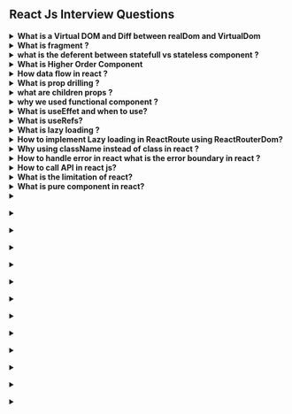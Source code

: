 ##  React Js Interview Questions

<details>
<summary><strong>What is a Virtual DOM and Diff between realDom and VirtualDom</strong></summary>
<p>

The Virtual DOM is a lightweight, in-memory representation of the actual DOM (Document Object Model) in a web page

The process of updating in React
1. The ReactDOM.render() renders the elements on the screen on the first load by creating the real and virtual DOM trees.

2. Any change to an element (such as a key press or button click) leads to a notification sent to the virtual nodes for a state change. If any property of the node is altered, it updates itself.

3. React compares the updated virtual DOM with the real DOM and updates the real DOM accordingly. This process is known as reconciliation. This is done using a heuristic algorithm known as the Diffing Algorithm.

4. The updated real DOM is rendered on the screen.

</p>
</details>

<details>
<summary><strong>What is fragment
?</strong></summary>
<p>

In React, a Fragment is a way to group multiple children elements without adding an extra DOM element to the output. It's a lightweight wrapper that doesn't create an additional DOM node in the rendered HTML, which can be useful in situations where you need to return adjacent JSX elements without enclosing them in a parent HTML element.

Here's how you can use a Fragment in React:

```
import React from 'react';

function MyComponent() {
  return (
    <React.Fragment>
      <h1>Hello</h1>
      <p>React Fragments</p>
    </React.Fragment>
  );
}

export default MyComponent;

```
Alternatively, you can use the shorthand syntax for fragments introduced in React 16.2:

```
import React from 'react';

function MyComponent() {
  return (
    <>
      <h1>Hello</h1>
      <p>React Fragments</p>
    </>
  );
}

export default MyComponent;

```

</p>
</details>

<details>
<summary><strong>what is the deferent between statefull vs stateless component ?
</strong></summary>
<p>

The difference between stateful and stateless is that one has state, and the other doesn’t. That means the stateful components are keeping track of changing data, while stateless components print out what is given to them via props, or they always render the same thing.

Stateful component :

```
import React, { useState } from 'react';

function Counter() {
  // useState is a Hook that adds state to functional components
  // The initial state (count) is set to 0
  const [count, setCount] = useState(0);

  // Event handler to increment the count
  const incrementCount = () => {
    setCount(count + 1); // Update the count state
  };

  return (
    <div>
      <p>Count: {count}</p>
      <button onClick={incrementCount}>Increment</button>
    </div>
  );
}

export default Counter;


```
Example of a stateless functional component:


```
import React from 'react';

function MyComponent(props) {
  return (
    <div>
      <p>Hello, {props.name}!</p>
    </div>
  );
}
```
</p>
</details>
<details>
<summary><strong>
What is Higher Order Component
</strong></summary>
<p>
A higher-order component in Reactjs is a function that takes a component and returns a new component with additional props. It's a technique that allows you to reuse logic across multiple components.

A higher-order component can be adjusted to fit the needs of different components, also it can be reused to enhance multiple components with the same logic.

HOCs are particularly useful when you want to share logic between components that are similar but not identical. 
They are also commonly used for implementing features like authentication, error handling, and data loading. 

</p>
</details>

<details>
<summary><strong>
How data flow in react ?
</strong></summary>
<p>
In React, data flows in a unidirectional manner, which means it follows a specific path from parent to child components. 
</p>
</details>
<details>
<summary><strong>
What is prop drilling ?
</strong></summary>
<p>
Prop drilling, also known as "prop passing" or "component chaining," is a situation in React where data is passed through multiple levels of nested components as props, even when intermediate components do not use that data themselves. This can occur when you need to send data from a high-level parent component to a deeply nested child component, and you have to pass it through multiple intermediary components in the component tree.

To mitigate the issues related to prop drilling, you can consider alternative solutions:

<strong>Context API:</strong> Use React's Context API to share data between components without the need for prop drilling. This is particularly useful for global state management.

<strong>Redux:</strong> Implement a state management library like Redux, which allows you to store and access application-wide state without prop drilling.

</p>
</details>

<details>
<summary><strong>
what are children props ?
</strong></summary>
<p>
In React, the children prop is a special prop that allows you to pass components, elements, or content between the opening and closing tags of a custom component. It is often used to create reusable components that can encapsulate and render content or components provided by their parent components.

Here's how you can use the children prop:
```
function ParentComponent() {
  return (
    <div>
      <ChildComponent>
        <p>This is the content provided to ChildComponent.</p>
        <button>Click me</button>
      </ChildComponent>
    </div>
  );
}

function ChildComponent(props) {
  return (
    <div>
      <h2>Child Component</h2>
      {props.children}
    </div>
  );
}

```
In this example, ChildComponent is a reusable component that can wrap any content or components passed as its children. When you use it within ParentComponent, the content provided between the <ChildComponent> tags becomes the children prop of ChildComponent.

</p>
</details>


<details>
<summary><strong>
why we used functional component ?
</strong></summary>
<p>
Functional components are used in React for several reasons, and their popularity has grown significantly since the introduction of React Hooks. Here are some key reasons why you might choose to use functional components:

<strong></strong>Simplicity and Conciseness:</strong> Functional components are essentially JavaScript functions, which makes them simpler and more concise compared to class components. They are easier to read and understand, especially for developers new to React.

<strong>Easier to Test: </strong>Functional components are pure functions that take props as input and return JSX as output. This purity makes them easier to test because you can predict their behavior based solely on their input, which simplifies unit testing.

<strong>Hooks for State and Side Effects:</strong> React Hooks, introduced in React 16.8, allow functional components to manage state, side effects, and other React features that were previously exclusive to class components. Hooks like useState, useEffect, and useContext provide powerful capabilities for functional components.

<strong>Reusability and Composition:</strong> Functional components can be easily composed together. They are ideal for creating small, reusable components that can be combined to build complex UIs. This encourages a more modular and maintainable code structure.

<strong>Performance:</strong> Functional components can be optimized for performance using techniques like memoization and the React.memo higher-order component. React's performance optimizations apply equally to both functional and class components.

<strong>Function as Child Components (Render Props):</strong> Functional components are well-suited for implementing the "function as child" or "render props" pattern, where a component receives a function as a prop, allowing customization of behavior.

<strong>Simplified Lifecycle Management:</strong> Functional components can use the useEffect hook to manage side effects and mimic the behavior of class component lifecycle methods like componentDidMount and componentDidUpdate.

<strong>Easier Migration:</strong> If you're starting a new project or migrating from class components to functional components, using functional components with hooks can provide a smoother transition and allow you to leverage the latest React features.

<strong>Consistency with JavaScript:</strong> Functional components align more closely with JavaScript's functional programming paradigm, making them more natural for developers who are already familiar with JavaScript.

</p>
</details>

<details>
<summary><strong>
What is useEffet and when to use?
</strong></summary>
<p>
The useEffect hook is a fundamental part of React's hooks system, and it's used for managing side effects in functional components. Side effects in React typically include actions such as data fetching, DOM manipulation, and subscribing to external data sources.

Here's a basic overview of the useEffect hook and when to use it:
<strong>Syntax:</strong>

```
import { useEffect } from 'react';

useEffect(() => {
  // Code to run after rendering or when dependencies change
}, [dependencies]);

```

<strong>Parameters:</strong>

* The first argument to useEffect is a function that contains the code you want to run as a side effect.
* The second argument is an optional array of dependencies. If provided, the effect will only run when one or more of these dependencies change. If omitted, the effect will run after every render.
<strong>When to Use useEffect:</strong>

1. Data Fetching: You can use useEffect to fetch data from APIs, databases, or other external sources. You typically run the effect after the initial render and whenever relevant dependencies (e.g., query parameters) change.
```
useEffect(() => {
  // Fetch data and update component state
}, [dependencies]);

```

2. DOM Manipulation: When you need to interact with the DOM (e.g., adding or removing elements, changing styles), you can use useEffect to perform these actions after the component has rendered.
```
useEffect(() => {
  // DOM manipulation code here
}, [dependencies]);

```
3. Subscriptions and Event Listeners: If you need to set up event listeners or subscribe to external data sources (e.g., WebSocket connections), useEffect is a suitable place to do this. Make sure to clean up these subscriptions in the effect's cleanup function.

```
useEffect(() => {
  // Set up event listeners or subscriptions
  return () => {
    // Clean up event listeners or subscriptions
  };
}, [dependencies]);

```
4. Performing Cleanup: When you need to perform cleanup operations when the component unmounts or before a new effect runs, you can return a cleanup function from the useEffect.
```
useEffect(() => {
  // Code to run after rendering or when dependencies change

  return () => {
    // Cleanup code (e.g., clear timers, close connections)
  };
}, [dependencies]);

```
5. Changing Component State: You can use useEffect to modify the component's state based on certain conditions or when dependencies change. However, be cautious to avoid infinite loops by ensuring that state updates don't trigger the same effect again.
```
useEffect(() => {
  if (someCondition) {
    // Update component state
  }
}, [dependencies]);

```
6. Conditional Effects: You can use useEffect conditionally by placing conditions inside the effect function. This allows you to run different code based on certain conditions.
```
useEffect(() => {
  if (someCondition) {
    // Run one set of code
  } else {
    // Run another set of code
  }
}, [dependencies]);

```

In summary, useEffect is a versatile hook that allows you to manage various side effects in functional components. You should use it when you need to perform actions that go beyond rendering components, whether it's fetching data, interacting with the DOM, subscribing to data sources, or performing cleanup operations. The second argument, the array of dependencies, helps control when the effect should run, optimizing the performance of your component.
</p>
</details>

<details>
<summary><strong>
What is useRefs?
</strong></summary>
<p>
In React, the useRef hook is used to create and interact with a mutable ref object. A ref is a way to access and interact with the properties of a DOM element or a React component instance directly. Unlike state, changes to refs do not trigger re-renders of the component, making them suitable for managing mutable values and accessing DOM elements imperatively.

Here are some common use cases for useRef:

1. Accessing DOM Elements: You can use useRef to access and manipulate DOM elements directly. This is often necessary when you need to work with third-party libraries that require direct access to DOM elements or when you need to focus an input element programmatically.
2. Preserving Values Between Renders: Unlike state variables, ref values don't cause re-renders when they change. This makes refs suitable for preserving values between renders without affecting the component's render cycle.
3. Storing Previous Values: You can use useRef to store and access previous values of props or state, which can be useful in certain scenarios, such as comparing the previous and current values to determine if an action should be taken.
4. Imperative DOM Manipulation: In some cases, you may need to imperatively modify DOM elements, for example, to trigger animations, scroll to a specific position, or perform other imperative actions. useRef can be used to access and manipulate DOM elements directly.
</p>
</details>

<details>
<summary><strong>
What is lazy loading ?
</strong></summary>
<p>
Lazy loading, also known as deferred loading, is a technique used in web development to optimize the loading of assets (typically, images, scripts, or other resources) on a webpage. The main idea behind lazy loading is to delay the loading of non-essential or off-screen content until it's needed, thereby improving page load times, reducing bandwidth usage, and providing a better user experience.

</p>
</details>

<details>
<summary><strong>
How to implement Lazy loading in ReactRoute using ReactRouterDom?
</strong></summary>
<p>

Lazy loading in React Router using React Router DOM involves dynamically importing components and rendering them only when the route is matched. This can significantly improve the initial loading time of your application by loading only the necessary components for the current route. To implement lazy loading in React Router, you can use dynamic imports and the React.lazy function.
<srtong>Create Routes with Lazy Loading:</srtong>
In your application, define your routes using React.lazy to dynamically import components. Each route should use the lazy function and Suspense for fallback rendering while the component is loading.

```
import React, { lazy, Suspense } from 'react';
import { BrowserRouter as Router, Route, Switch } from 'react-router-dom';

// Import components using dynamic import (lazy loading)
const Home = lazy(() => import('./components/Home'));
const About = lazy(() => import('./components/About'));
const Contact = lazy(() => import('./components/Contact'));

function App() {
  return (
    <Router>
      <Suspense fallback={<div>Loading...</div>}>
        <Switch>
          <Route exact path="/" component={Home} />
          <Route path="/about" component={About} />
          <Route path="/contact" component={Contact} />
        </Switch>
      </Suspense>
    </Router>
  );
}

export default App;

```

In this example, we use dynamic imports to load the Home, About, and Contact components lazily. The Suspense component provides a fallback while the imported components are loading.
<strong>Build Your Application:</strong>
Depending on your build tool (Webpack, Create React App, etc.), you may need to configure it to support dynamic imports and code splitting. Create React App, for instance, supports dynamic imports out of the box.
</p>
</details>

<details>
<summary><strong>
Why using className instead of class in react ?
</strong></summary>
<p>
In React, you should use the className attribute instead of the class attribute when specifying CSS classes for HTML elements. This is because React follows the JavaScript naming convention for attributes and properties, and class is a reserved keyword in JavaScript.
</p></details>

<details>
<summary><strong>
How to handle error in react what is the error boundary in react ?
</strong></summary>
<p>
In React, you can handle errors using Error Boundaries, which are special components that catch JavaScript errors anywhere in their child component tree, log those errors, and display a fallback UI instead of crashing the whole application. Error Boundaries are a way to gracefully handle errors that might occur during rendering, in event handlers, or in componentDidCatch lifecycle methods.
</p>
</details>

<details>
<summary><strong>
How to call API in react js?
</strong></summary>
<p>
To call an API in a React.js application, you can use various methods and libraries. Here's a basic example of how to make an API request using the fetch function, a built-in JavaScript method. Additionally, I'll provide an example using the axios library, which is a popular choice for handling API requests in React.
</p>
</details>
<details>
<summary><strong>
What is the limitation of react?
</strong></summary>
<p>
React is a powerful and popular JavaScript library for building user interfaces, but like any technology, it has its limitations. It's important to be aware of these limitations when deciding whether React is the right choice for your project. Here are some of the limitations of React:

<strong></strong>Learning Curve:</strong> React introduces concepts like components, props, state, JSX, and a virtual DOM. For developers new to React or JavaScript, there can be a steep learning curve. However, once you understand these concepts, it becomes more straightforward.

<strong>Boilerplate Code:</strong> React can require a fair amount of boilerplate code, especially for setting up components, managing state, and handling side effects. While tools like Create React App help, larger applications may still require additional configuration and setup.

<strong>Complex State Management:</strong> While React provides the useState hook and useReducer for managing component-level state, more complex state management across multiple components can become challenging. Libraries like Redux or Mobx are often used for such scenarios.

<strong>Performance Optimization:</strong> React's virtual DOM helps optimize rendering, but inefficient component updates can still impact performance. Developers need to be mindful of how they structure their components and avoid unnecessary renders.

<strong>Server-Side Rendering (SSR):</strong> While React supports server-side rendering, setting up and configuring SSR can be complex and may require additional libraries and tools.

<strong>Not Opinionated About Data Fetching:</strong> React doesn't provide a built-in solution for data fetching. Developers need to choose libraries or methods for making API requests and managing data flow (e.g., Axios, fetch, GraphQL, Redux, Apollo Client).

<strong>SEO Challenges:</strong> While SSR can improve SEO, single-page applications (SPAs) built with React may require additional SEO optimizations to ensure search engines can properly index the content.

<strong>Lack of Built-in Routing:</strong> React itself doesn't include a built-in routing solution. Developers often use third-party libraries like React Router for handling client-side routing.

<strong>Large Bundle Sizes:</strong> Depending on how it's configured and used, React applications can have large bundle sizes, which can impact initial page load times. Code splitting and lazy loading can help mitigate this issue.

<strong>Ecosystem Fragmentation:</strong> React's ecosystem is extensive, which can lead to fragmentation. Developers must choose from various state management solutions, routing libraries, and other tools, which can lead to decision fatigue.

<strong>Mobile Development:</strong> While React Native allows for mobile app development using React, it's a separate technology with its own learning curve and limitations. It may not cover all use cases for mobile development.

<strong>Community and Maintenance:</strong> The fast pace of development in the JavaScript ecosystem means that libraries and tools can become outdated quickly. Staying up to date with React and its ecosystem can be challenging.

Despite these limitations, React is widely used and has a vibrant community that actively addresses many of these challenges through open-source libraries and best practices. Many of the limitations can be mitigated or addressed with careful design, appropriate libraries, and experience. Ultimately, whether React is suitable for a particular project depends on the project's requirements and the team's familiarity with the technology.
</p>
</details>
<details>
<summary><strong>
What is pure component in react?
</strong></summary>
<p>
React pure components are the components that do not re-render when the value of props and state has been updated with the same values. Since these components do not cause re-rendering when the same values are passed thus they improve performance.
</p>
</details>


<details>
<summary><strong>

</strong></summary>
<p>


</p>
</details>


<details>
<summary><strong>

</strong></summary>
<p>


</p>
</details>


<details>
<summary><strong>

</strong></summary>
<p>


</p>
</details>


<details>
<summary><strong>

</strong></summary>
<p>


</p>
</details>


<details>
<summary><strong>

</strong></summary>
<p>


</p>
</details>


<details>
<summary><strong>

</strong></summary>
<p>


</p>
</details>


<details>
<summary><strong>

</strong></summary>
<p>


</p>
</details>


<details>
<summary><strong>

</strong></summary>
<p>


</p>
</details>


<details>
<summary><strong>

</strong></summary>
<p>


</p>
</details>


<details>
<summary><strong>

</strong></summary>
<p>


</p>
</details>


<details>
<summary><strong>

</strong></summary>
<p>


</p>
</details>


<details>
<summary><strong>

</strong></summary>
<p>


</p>
</details>


<details>
<summary><strong>

</strong></summary>
<p>


</p>
</details>

